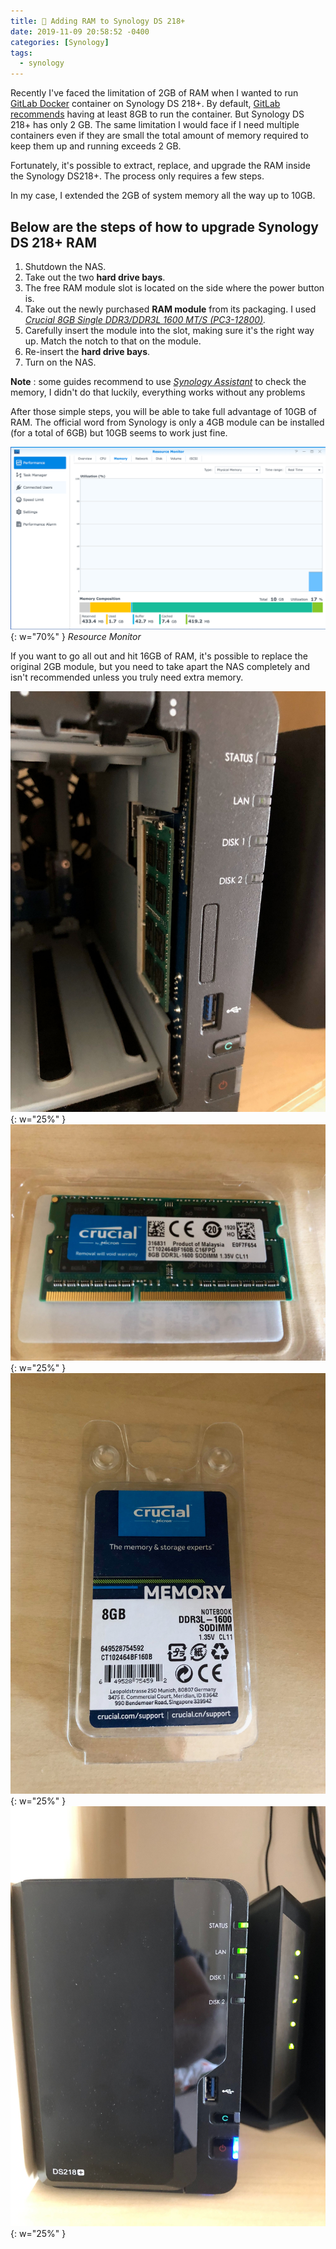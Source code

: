 ```yaml
---
title: 🔌 Adding RAM to Synology DS 218+
date: 2019-11-09 20:58:52 -0400
categories: [Synology]
tags:
  - synology
---
```


Recently I've faced the limitation of 2GB of RAM when I wanted to run [GitLab Docker](https://hub.docker.com/r/gitlab/gitlab-ce/) container on Synology DS 218+. By default, [GitLab](https://about.gitlab.com) [recommends](https://docs.gitlab.com/ee/install/requirements.html#memory) having at least 8GB to run the container. But Synology DS 218+ has only 2 GB. The same limitation I would face if I need multiple containers even if they are small the total amount of memory required to keep them up and running exceeds 2 GB.

Fortunately, it's possible to extract, replace, and upgrade the RAM inside the Synology DS218+. The process only requires a few steps.

In my case, I extended the 2GB of system memory all the way up to 10GB.

## Below are the steps of how to upgrade Synology DS 218+ RAM

1. Shutdown the NAS.
2. Take out the two **hard drive bays**.
3. The free RAM module slot is located on the side where the power button is.
4. Take out the newly purchased **RAM module** from its packaging. I used [_Crucial 8GB Single DDR3/DDR3L 1600 MT/S (PC3-12800)_](https://www.amazon.com/gp/product/B006YG8X9Y/ref=ppx_yo_dt_b_search_asin_title?ie=UTF8&psc=1)_._
5. Carefully insert the module into the slot, making sure it's the right way up. Match the notch to that on the module.
6. Re-insert the **hard drive bays**.
7. Turn on the NAS.

**Note** : some guides recommend to use _[Synology Assistant](https://www.synology.com/en-us/support/download/DS218+#utilities)_ to check the memory, I didn't do that luckily, everything works without any problems

After those simple steps, you will be able to take full advantage of 10GB of RAM. The official word from Synology is only a 4GB module can be installed (for a total of 6GB) but 10GB seems to work just fine.

![Resource Monitor](/assets/img/blog/adding-ram-to-synology-ds-218/resource-monitor.png){: w="70%" }
_Resource Monitor_

If you want to go all out and hit 16GB of RAM, it's possible to replace the original 2GB module, but you need to take apart the NAS completely and isn't recommended unless you truly need extra memory.

![DS 218+](/assets/img/blog/adding-ram-to-synology-ds-218/IMG_6138.jpeg){: w="25%" }
![DS 218+](/assets/img/blog/adding-ram-to-synology-ds-218/IMG_6137.jpeg){: w="25%" }
![DS 218+](/assets/img/blog/adding-ram-to-synology-ds-218/IMG_6139.jpeg){: w="25%" }
![DS 218+](/assets/img/blog/adding-ram-to-synology-ds-218/IMG_6140.jpeg){: w="25%" }
